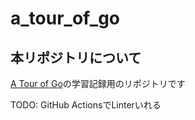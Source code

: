 # a_tour_of_go

## 本リポジトリについて
[A Tour of Go](https://go-tour-jp.appspot.com/welcome/1)の学習記録用のリポジトリです

TODO: GitHub ActionsでLinterいれる